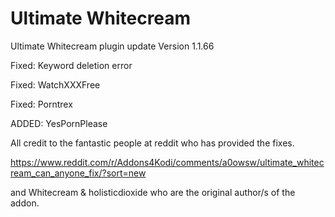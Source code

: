 # Ultimate Whitecream
Ultimate Whitecream plugin update	Version 1.1.66

Fixed: Keyword deletion error

Fixed: WatchXXXFree

Fixed: Porntrex

ADDED: YesPornPlease

All credit to the fantastic people at reddit who has provided the fixes.

https://www.reddit.com/r/Addons4Kodi/comments/a0owsw/ultimate_whitecream_can_anyone_fix/?sort=new

and Whitecream & holisticdioxide who are the original author/s of the addon.
